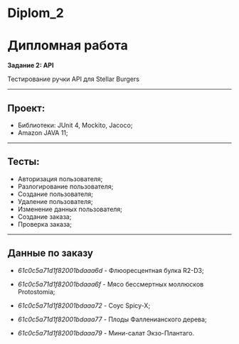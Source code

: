 # Diplom_2
# Дипломная работа 
**Задание 2: API**

Тестирование ручки API для Stellar Burgers

---

## Проект:
- Библиотеки: JUnit 4, Mockito,  Jacoco;
- Amazon JAVA 11;

---

## Тесты:

- Авторизация пользователя;
- Разлогирование пользователя;
- Создание пользователя;
- Удаление пользователя;
- Изменение данных пользователя;
- Создание заказа;
- Проверка заказа;

----

## Данные по заказу

- *61c0c5a71d1f82001bdaaa6d* - Флюоресцентная булка R2-D3;

- *61c0c5a71d1f82001bdaaa6f* - Мясо бессмертных моллюсков Protostomia;

- *61c0c5a71d1f82001bdaaa72* - Соус Spicy-X;

- *61c0c5a71d1f82001bdaaa77* - Плоды Фалленианского дерева;

- *61c0c5a71d1f82001bdaaa79* - Мини-салат Экзо-Плантаго.